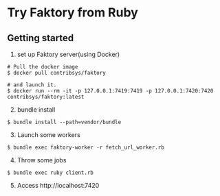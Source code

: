 # Try Faktory from Ruby

## Getting started

1. set up Faktory server(using Docker)

```
# Pull the docker image
$ docker pull contribsys/faktory

# and launch it.
$ docker run --rm -it -p 127.0.0.1:7419:7419 -p 127.0.0.1:7420:7420 contribsys/faktory:latest
```

2. bundle install

```
$ bundle install --path=vendor/bundle
```

3. Launch some workers

```
$ bundle exec faktory-worker -r fetch_url_worker.rb
```

4. Throw some jobs

```
$ bundle exec ruby client.rb
```

5. Access http://localhost:7420
